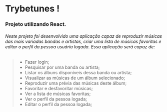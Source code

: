 #  Trybetunes  ! 

### Projeto utilizando React.

###### Neste projeto foi desenvolvido  uma aplicação capaz de reproduzir músicas das mais variadas bandas e artistas, criar uma lista de músicas favoritas e editar o perfil da pessoa usuária logada. Essa aplicação será capaz de:

> - Fazer login;
> - Pesquisar por uma banda ou artista;
> - Listar os álbuns disponíveis dessa banda ou artista;
> - Visualizar as músicas de um álbum selecionado;
> - Reproduzir uma prévia das músicas deste álbum;
> - Favoritar e desfavoritar músicas;
> - Ver a lista de músicas favoritas;
> - Ver o perfil da pessoa logada;
> - Editar o perfil da pessoa logada;
